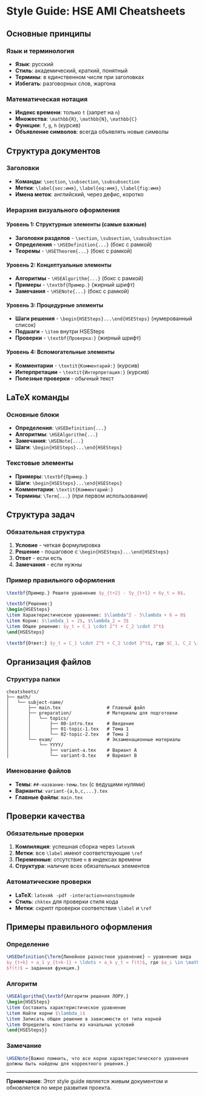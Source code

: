 # Style Guide: HSE AMI Cheatsheets

## Основные принципы

### Язык и терминология
- **Язык**: русский
- **Стиль**: академический, краткий, понятный
- **Термины**: в единственном числе при заголовках
- **Избегать**: разговорных слов, жаргона

### Математическая нотация
- **Индекс времени**: только `t` (запрет на `n`)
- **Множества**: `\mathbb{R}`, `\mathbb{N}`, `\mathbb{C}`
- **Функции**: `f`, `g`, `h` (курсив)
- **Объявление символов**: всегда объявлять новые символы

## Структура документов

### Заголовки
- **Команды**: `\section`, `\subsection`, `\subsubsection`
- **Метки**: `\label{sec:имя}`, `\label{eq:имя}`, `\label{fig:имя}`
- **Имена меток**: английский, через дефис, коротко

### Иерархия визуального оформления

#### Уровень 1: Структурные элементы (самые важные)
- **Заголовки разделов** - `\section`, `\subsection`, `\subsubsection`
- **Определения** - `\HSEDefinition{...}` (бокс с рамкой)
- **Теоремы** - `\HSETheorem{...}` (бокс с рамкой)

#### Уровень 2: Концептуальные элементы
- **Алгоритмы** - `\HSEAlgorithm{...}` (бокс с рамкой)
- **Примеры** - `\textbf{Пример.}` (жирный шрифт)
- **Замечания** - `\HSENote{...}` (бокс с рамкой)

#### Уровень 3: Процедурные элементы
- **Шаги решения** - `\begin{HSESteps}...\end{HSESteps}` (нумерованный список)
- **Подшаги** - `\item` внутри HSESteps
- **Проверки** - `\textbf{Проверка:}` (жирный шрифт)

#### Уровень 4: Вспомогательные элементы
- **Комментарии** - `\textit{Комментарий:}` (курсив)
- **Интерпретации** - `\textit{Интерпретация:}` (курсив)
- **Полезные проверки** - обычный текст

## LaTeX команды

### Основные блоки
- **Определения**: `\HSEDefinition{...}`
- **Алгоритмы**: `\HSEAlgorithm{...}`
- **Замечания**: `\HSENote{...}`
- **Шаги**: `\begin{HSESteps}...\end{HSESteps}`

### Текстовые элементы
- **Примеры**: `\textbf{Пример.}`
- **Шаги**: `\begin{HSESteps}...\end{HSESteps}`
- **Комментарии**: `\textit{Комментарий:}`
- **Термины**: `\Term{...}` (при первом использовании)

## Структура задач

### Обязательная структура
1. **Условие** - четкая формулировка
2. **Решение** - пошаговое с `\begin{HSESteps}...\end{HSESteps}`
3. **Ответ** - если есть
4. **Замечания** - если нужны

### Пример правильного оформления
```latex
\textbf{Пример.} Решите уравнение $y_{t+2} - 5y_{t+1} + 6y_t = 0$.

\textbf{Решение:}
\begin{HSESteps}
\item Характеристическое уравнение: $\lambda^2 - 5\lambda + 6 = 0$
\item Корни: $\lambda_1 = 2$, $\lambda_2 = 3$
\item Общее решение: $y_t = C_1 \cdot 2^t + C_2 \cdot 3^t$
\end{HSESteps}

\textbf{Ответ:} $y_t = C_1 \cdot 2^t + C_2 \cdot 3^t$, где $C_1, C_2 \in \mathbb{R}$.
```

## Организация файлов

### Структура папки
```
cheatsheets/
├── math/
│   └── subject-name/
│       ├── main.tex                 # Главный файл
│       ├── preparation/             # Материалы для подготовки
│       │   └── topics/
│       │       ├── 00-intro.tex     # Введение
│       │       ├── 01-topic-1.tex   # Тема 1
│       │       └── 02-topic-2.tex   # Тема 2
│       └── exam/                    # Экзаменационные материалы
│           └── YYYY/
│               ├── variant-a.tex    # Вариант A
│               └── variant-b.tex    # Вариант B
```

### Именование файлов
- **Темы**: `##-название-темы.tex` (с ведущими нулями)
- **Варианты**: `variant-{a,b,c,...}.tex`
- **Главные файлы**: `main.tex`

## Проверки качества

### Обязательные проверки
1. **Компиляция**: успешная сборка через `latexmk`
2. **Метки**: все `\label` имеют соответствующие `\ref`
3. **Переменные**: отсутствие `n` в индексах времени
4. **Структура**: наличие всех обязательных элементов

### Автоматические проверки
- **LaTeX**: `latexmk -pdf -interaction=nonstopmode`
- **Стиль**: `chktex` для проверки стиля кода
- **Метки**: скрипт проверки соответствия `\label` и `\ref`

## Примеры правильного оформления

### Определение
```latex
\HSEDefinition{\Term{Линейное разностное уравнение} — уравнение вида
$y_{t+k} + a_1 y_{t+k-1} + \ldots + a_k y_t = f(t)$, где $a_i \in \mathbb{R}$,
$f(t)$ — заданная функция.}
```

### Алгоритм
```latex
\HSEAlgorithm{\textbf{Алгоритм решения ЛОРУ.}
\begin{HSESteps}
\item Составить характеристическое уравнение
\item Найти корни $\lambda_i$
\item Записать общее решение в зависимости от типа корней
\item Определить константы из начальных условий
\end{HSESteps}}
```

### Замечание
```latex
\HSENote{Важно помнить, что все корни характеристического уравнения
должны быть найдены для корректного решения.}
```

---

**Примечание**: Этот style guide является живым документом и обновляется по мере развития проекта.